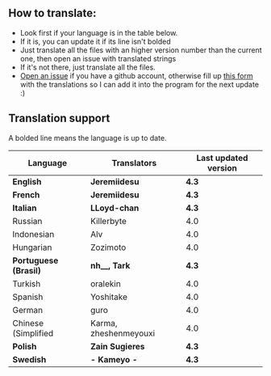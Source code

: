 ## How to translate:
* Look first if your language is in the table below.
* If it is, you can update it if its line isn't bolded
* Just translate all the files with an higher version number than the current one, then open an issue with translated strings
* If it's not there, just translate all the files. 
* [Open an issue](https://github.com/Jeremiidesu/osu-rank/issues) if you have a github account, otherwise fill up [this form](https://goo.gl/forms/YBbGcH07QCLvfBMw1) with the translations so I can add it into the program for the next update :)

## Translation support
A bolded line means the language is up to date.

| Language               | Translators           | Last updated version |
|------------------------|-----------------------|----------------------|
| **English**            | **Jeremiidesu**       | **4.3**              |
| **French**             | **Jeremiidesu**       | **4.3**              |
| **Italian**            | **LLoyd-chan**        | **4.3**              |
| Russian                | Killerbyte            | 4.0                  |
| Indonesian             | Alv                   | 4.0                  |
| Hungarian              | Zozimoto              | 4.0                  |
| **Portuguese (Brasil)**| **nh__, Tark**        | **4.3**              |
| Turkish                | oralekin              | 4.0                  |
| Spanish                | Yoshitake             | 4.0                  |
| German                 | guro                  | 4.0                  |
| Chinese (Simplified    | Karma, zheshenmeyouxi | 4.0                  |
| **Polish**             | **Zain Sugieres**     | **4.3**              |
| **Swedish**            | **- Kameyo -**        | **4.3**              |
